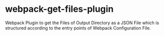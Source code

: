 # webpack-get-files-plugin
Webpack Plugin to get the Files of Output Directory as a JSON File which is structured according to the entry points of Webpack Configuration File.
